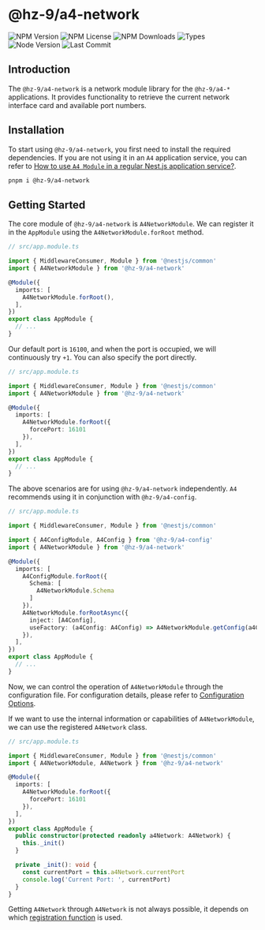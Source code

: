 # @hz-9/a4-network

![NPM Version][npm-version-url] ![NPM License][npm-license-url] ![NPM Downloads][npm-downloads-url] ![Types][types-url]
<br /> ![Node Version][node-version-url] ![Last Commit][last-commit-url]

[npm-version-url]: https://badgen.net/npm/v/@hz-9/a4-network
[npm-license-url]: https://badgen.net/npm/license/@hz-9/a4-network
[npm-downloads-url]: https://badgen.net/npm/dt/@hz-9/a4-network
[types-url]: https://badgen.net/npm/types/@hz-9/a4-network
[node-version-url]: https://badgen.net/npm/node/@hz-9/a4-network
[last-commit-url]: https://badgen.net/github/last-commit/hz-9/a4

## Introduction

The `@hz-9/a4-network` is a network module library for the `@hz-9/a4-*` applications. It provides functionality to retrieve the current network interface card and available port numbers.

## Installation

To start using `@hz-9/a4-network`, you first need to install the required dependencies. If you are not using it in an `A4` application service, you can refer to [How to use `A4 Module` in a regular Nest.js application service?](TODO).

``` sh
pnpm i @hz-9/a4-network
```

## Getting Started

The core module of `@hz-9/a4-network` is `A4NetworkModule`. We can register it in the `AppModule` using the `A4NetworkModule.forRoot` method.

``` ts
// src/app.module.ts

import { MiddlewareConsumer, Module } from '@nestjs/common'
import { A4NetworkModule } from '@hz-9/a4-network'

@Module({
  imports: [
    A4NetworkModule.forRoot(),
  ],
})
export class AppModule {
  // ...
}
```

Our default port is `16100`, and when the port is occupied, we will continuously try `+1`. You can also specify the port directly.

``` ts
// src/app.module.ts

import { MiddlewareConsumer, Module } from '@nestjs/common'
import { A4NetworkModule } from '@hz-9/a4-network'

@Module({
  imports: [
    A4NetworkModule.forRoot({
      forcePort: 16101
    }),
  ],
})
export class AppModule {
  // ...
}
```

The above scenarios are for using `@hz-9/a4-network` independently. `A4` recommends using it in conjunction with `@hz-9/a4-config`.

``` ts
// src/app.module.ts

import { MiddlewareConsumer, Module } from '@nestjs/common'

import { A4ConfigModule, A4Config } from '@hz-9/a4-config'
import { A4NetworkModule } from '@hz-9/a4-network'

@Module({
  imports: [
    A4ConfigModule.forRoot({
      Schema: [
        A4NetworkModule.Schema
      ]
    }),
    A4NetworkModule.forRootAsync({
      inject: [A4Config],
      useFactory: (a4Config: A4Config) => A4NetworkModule.getConfig(a4Config),
    }),
  ],
})
export class AppModule {
  // ...
}
```

Now, we can control the operation of `A4NetworkModule` through the configuration file. For configuration details, please refer to [Configuration Options](./options).

If we want to use the internal information or capabilities of `A4NetworkModule`, we can use the registered `A4Network` class.

``` ts
// src/app.module.ts

import { MiddlewareConsumer, Module } from '@nestjs/common'
import { A4NetworkModule, A4Network } from '@hz-9/a4-network'

@Module({
  imports: [
    A4NetworkModule.forRoot({
      forcePort: 16101
    }),
  ],
})
export class AppModule {
  public constructor(protected readonly a4Network: A4Network) {
    this._init()
  }

  private _init(): void {
    const currentPort = this.a4Network.currentPort
    console.log('Current Port: ', currentPort)
  }
}
```

Getting `A4Network` through `A4Network` is not always possible, it depends on which [registration function](../../overview/internal/module-register.html) is used.
